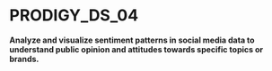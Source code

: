 # PRODIGY_DS_04
**Analyze and visualize sentiment patterns in social media data to understand public opinion and attitudes towards specific topics or brands.**
